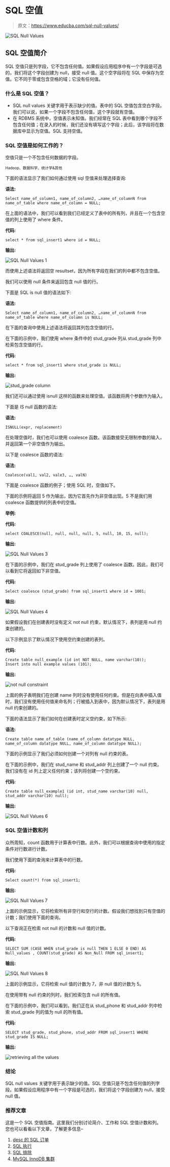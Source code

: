 # SQL 空值

> 原文：<https://www.educba.com/sql-null-values/>

![SQL Null Values](img/bb7c6485fcd5833ecffeb577e8d6da4a.png)



## SQL 空值简介

SQL 空值只是列字段，它不包含任何值。如果假设应用程序中有一个字段是可选的，我们将这个字段创建为 null，接受 null 值。这个空字段将在 SQL 中保存为空值。它不同于零或包含空格的域；它没有任何值。

### 什么是 SQL 空值？

*   SQL null values 关键字用于表示缺少的值。表中的 SQL 空值包含空白字段。我们可以说，如果一个字段不包含任何值，这个字段就有空值。
*   在 RDBMS 系统中，空值表示未知值。我们经常在 SQL 表中看到哪个字段不包含任何值；在录入的时候，我们还没有填写这个字段；此后，该字段将在数据库中显示为空值。SQL 支持空值。

### SQL 空值是如何工作的？

空值只是一个不包含任何数据的字段。

<small>Hadoop、数据科学、统计学&其他</small>

下面的语法显示了我们如何通过使用 sql 空值来处理选择查询:

**语法:**

```
Select name_of_column1, name_of_column2, …name_of_columnN from name_of_table where name_of_column = NULL;
```

在上面的语法中，我们可以看到我们已经定义了表中的所有列，并且在一个包含空值的列上使用了 where 条件。

**代码:**

```
select * from sql_insert1 where id = NULL;
```

**输出:**

![SQL Null Values 1](img/ef993e113c36d4866f4da36fedf53c29.png)



而使用上述语法将返回空 resultset，因为所有字段在我们的列中都不包含空值。

我们可以使用 null 条件来返回包含 null 值的行。

下面是 SQL is null 值的语法如下:

**语法:**

```
Select name_of_column1, name_of_column2, …name_of_columnN from name_of_table where name_of_column is NULL;
```

在下面的查询中使用上述语法将返回其列包含空值的行。

在下面的示例中，我们使用 where 条件中的 stud_grade 列从 stud_grade 列中检索包含空值的行。

**代码:**

```
select * from sql_insert1 where stud_grade is NULL;
```

**输出:**

![stud_grade column](img/7fb893ee0def6c08ea3a0a85d41f4221.png)



我们还可以通过使用 isnull 这样的函数来处理空值。该函数将两个参数作为输入。

下面是 IS null 函数的语法:

**语法:**

```
ISNULL(expr, replacement)
```

在处理空值时，我们也可以使用 coalesce 函数。该函数接受无限制参数的输入，并返回第一个非空值作为输出。

以下是 coalesce 函数的语法:

**语法:**

```
Coalesce(val1, val2, vale3, …, valN)
```

下面是 coalesce 函数的例子；使用 SQL 时，空值如下。

下面的示例将返回 5 作为输出，因为它首先作为非空值出现。5 不是我们用 coalesce 函数提供的列表中的空值。

**举例:**

**代码:**

```
select COALESCE(null, null, null, null, 5, null, 10, 15, null);
```

**输出:**

![SQL Null Values 3](img/4bf31a7b54ce87b04f6c504c2e81e0a6.png)



在下面的示例中，我们在 stud_grade 列上使用了 coalesce 函数。因此，我们可以看到它将返回如下非空值。

**代码:**

```
Select coalesce (stud_grade) from sql_insert1 where id = 1001;
```

**输出:**

![SQL Null Values 4](img/f951cba8e439c4ba89a99948f15c376c.png)



如果假设我们在创建表时没有定义 not null 约束，默认情况下，表列是用 null 约束创建的。

以下示例显示了默认情况下使用空约束创建的表列。

**代码:**

```
Create table null_example (id int NOT NULL, name varchar(10));
Insert into null example values (101);
```

**输出:**

![not null constraint](img/43a1d25fd0234e874e9c868b3ab5fbee.png)



上面的例子表明我们在创建 name 列时没有使用任何约束。但是在向表中插入值时，我们没有使用任何值来命名列；行被插入到表中，因为默认情况下，表列是用 null 约束创建的。

下面的语法显示了我们如何在创建表时定义空约束，如下所示:

**语法:**

```
Create table name_of_table (name_of_column datatype NULL, name_of_column datatype NULL, name_of_column datatype NULL);
```

下面的示例显示了我们必须如何创建一个对列有 null 约束的表。

在下面的示例中，我们在 stud_name 和 stud_addr 列上创建了一个 null 约束。我们没有在 id 列上定义任何约束；该列将创建一个空约束。

**代码:**

```
Create table null_example1 (id int, stud_name varchar(10) null, stud_addr varchar(10) null);
```

**输出:**

![SQL Null Values 6](img/77ebd711585371dc8159a5d1d335c5b5.png)



### SQL 空值计数和列

众所周知，count 函数用于计算表中行数。此外，我们可以根据查询中使用的指定条件对行数进行计数。

我们使用下面的查询来计算表中的行数。

**代码:**

```
Select count(*) from sql_insert1;
```

**输出:**

![SQL Null Values 7](img/330b481a262c306278f4683a7f0a88c0.png)



上面的示例显示，它将检索所有非空行和空行的计数。假设我们想找到只有空值的计数；我们使用下面的查询。

以下查询正在检索 not null 的计数和 null 值的计数。

**代码:**

```
SELECT SUM (CASE WHEN stud_grade is null THEN 1 ELSE 0 END) AS Null_values , COUNT(stud_grade) AS Non_Null FROM sql_insert1;
```

**输出:**

![SQL Null Values 8](img/31f90c7b04269cf27b573531cab523b6.png)



上面的示例显示，它将检索 null 值的计数为 7，非 null 值的计数为 5。

在使用带有 null 约束的列时，我们检索包含 null 的所有值。

在下面的示例中，我们可以看到，我们正在从 stud_phone 和 stud_addr 列中检索 stud_grade 列的值为 null 的所有值。

**代码:**

```
SELECT stud_grade, stud_phone, stud_addr FROM sql_insert1 WHERE stud_grade IS NULL; 
```

**输出:**

![retrieving all the values](img/b885e24e02d8f57c8bd343903dcbdaf8.png)



### 结论

SQL null values 关键字用于表示缺少的值。SQL 空值只是不包含任何值的列字段。如果假设应用程序中有一个字段是可选的，我们将这个字段创建为 null，接受 null 值。

### 推荐文章

这是一个 SQL 空值指南。这里我们分别讨论简介、工作和 SQL 空值计数和列。您也可以看看以下文章，了解更多信息–

1.  [desc 的 SQL 订单](https://www.educba.com/sql-order-by-desc/)
2.  [SQL 执行](https://www.educba.com/sql-execute/)
3.  [SQL 排除](https://www.educba.com/sql-exclude/)
4.  [MySQL InnoDB 集群](https://www.educba.com/mysql-innodb-cluster/)





